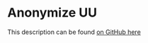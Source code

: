 # Anonymize UU

This description can be found [on GitHub here](https://github.com/cskaandorp/anonymize)